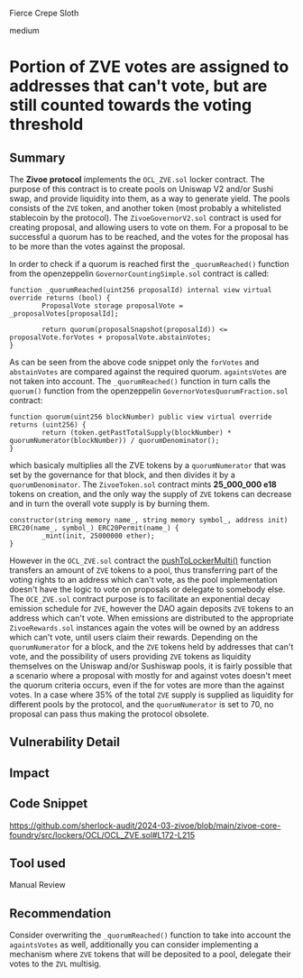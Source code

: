 Fierce Crepe Sloth

medium

# Portion of ZVE votes are assigned to addresses that can't vote, but are still counted towards the voting threshold

## Summary
The **Zivoe protocol** implements the ``OCL_ZVE.sol`` locker contract. The purpose of this contract is to create pools on Uniswap V2 and/or Sushi swap, and provide liquidity into them, as a way to generate yield. The pools consists of the ``ZVE`` token, and another token (most probably a whitelisted stablecoin by the protocol).  The ``ZivoeGovernorV2.sol`` contract is used for creating proposal, and allowing users to vote on them. For a proposal to be successful a quorum has to be reached, and the votes for the proposal has to be more than the votes against the proposal. 

In order to check if a quorum is reached first the ``_quorumReached()`` function from the openzeppelin  ``GovernorCountingSimple.sol`` contract is called:

```solidity
function _quorumReached(uint256 proposalId) internal view virtual override returns (bool) {
        ProposalVote storage proposalVote = _proposalVotes[proposalId];

        return quorum(proposalSnapshot(proposalId)) <= proposalVote.forVotes + proposalVote.abstainVotes;
}
```
As can be seen from the above code snippet only the ``forVotes`` and ``abstainVotes`` are compared against the required quorum. ``againtsVotes`` are not taken into account.
The ``_quorumReached()`` function in turn calls the ``quorum()`` function from the openzeppelin ``GovernorVotesQuorumFraction.sol`` contract:
```solidity
function quorum(uint256 blockNumber) public view virtual override returns (uint256) {
        return (token.getPastTotalSupply(blockNumber) * quorumNumerator(blockNumber)) / quorumDenominator();
}
```
which basicaly multiplies all the ZVE tokens  by a ``quorumNumerator`` that was set by the governance for that block, and then divides it by a ``quorumDenominator``. The ``ZivoeToken.sol`` contract mints **25_000_000 e18** tokens on creation, and the only way the supply of ``ZVE`` tokens can decrease and in turn the overall vote supply is by burning them.
```solidity
constructor(string memory name_, string memory symbol_, address init) ERC20(name_, symbol_) ERC20Permit(name_) {
        _mint(init, 25000000 ether);
}
```
However in the ``OCL_ZVE.sol`` contract the [pushToLockerMulti()](https://github.com/sherlock-audit/2024-03-zivoe/blob/main/zivoe-core-foundry/src/lockers/OCL/OCL_ZVE.sol#L172-L215) function transfers an amount of ``ZVE`` tokens to a pool, thus transferring part of the voting rights to an address which can't vote, as the pool implementation doesn't have the logic to vote on proposals or delegate to somebody else. The ``OCE_ZVE.sol`` contract purpose is to facilitate an exponential decay emission schedule for ``ZVE``, however the DAO again deposits ``ZVE`` tokens to an address which can't vote. When emissions are distributed to the appropriate ``ZivoeRewards.sol`` instances again the votes will be owned by an address which can't vote, until users claim their rewards.   Depending on the ``quorumNumerator`` for a block, and the ``ZVE`` tokens held by addresses that can't vote, and the possibility of users providing ``ZVE`` tokens as liquidity themselves on the Uniswap and/or Sushiswap pools, it is fairly possible that a scenario where a proposal with mostly for and against votes doesn't meet the quorum criteria occurs, even if the for votes are more than the against votes. In a case where 35% of the total ``ZVE`` supply is supplied as liquidity for different pools by the protocol, and the ``quorumNumerator`` is set to 70, no proposal can pass thus making the protocol obsolete.

## Vulnerability Detail

## Impact

## Code Snippet
https://github.com/sherlock-audit/2024-03-zivoe/blob/main/zivoe-core-foundry/src/lockers/OCL/OCL_ZVE.sol#L172-L215
## Tool used
Manual Review

## Recommendation
Consider overwriting the ``_quorumReached()`` function to take into account the ``againtsVotes`` as well, additionally you can consider implementing a mechanism where ``ZVE`` tokens that will be deposited to a pool, delegate their votes to the ``ZVL`` multisig.
